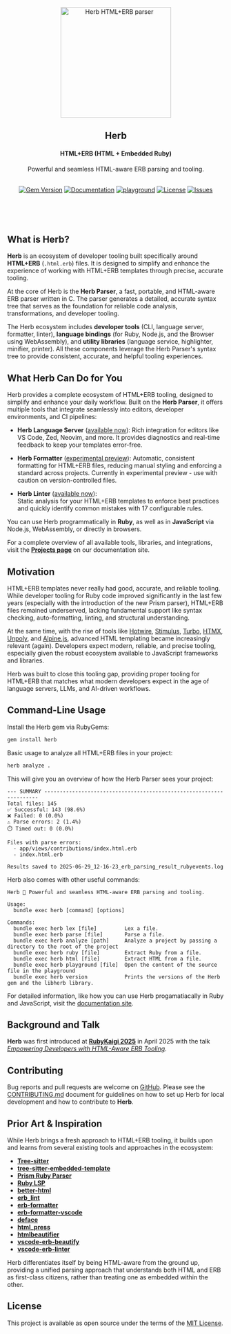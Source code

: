 <div align="center">
  <img alt="Herb HTML+ERB parser" style="height: 256px" height="256px" src="https://github.com/user-attachments/assets/d0714ee1-ca33-4aa4-aaa9-d632ba79d54a">
</div>

<h2 align="center">Herb</h2>

<h4 align="center">HTML+ERB (HTML + Embedded Ruby)</h4>

<div align="center">Powerful and seamless HTML-aware ERB parsing and tooling.</div><br/>

<p align="center">
  <a href="https://rubygems.org/gems/herb"><img alt="Gem Version" src="https://img.shields.io/gem/v/herb"></a>
  <a href="https://herb-tools.dev"><img alt="Documentation" src="https://img.shields.io/badge/documentation-available-green"></a>
  <a href="https://herb-tools.dev/playground"><img alt="playground" src="https://img.shields.io/badge/playground-Try_it_in_the_browser!-green"></a>
  <a href="https://github.com/marcoroth/herb/blob/main/LICENSE.txt"><img alt="License" src="https://img.shields.io/github/license/marcoroth/herb"></a>
  <a href="https://github.com/marcoroth/herb/issues"><img alt="Issues" src="https://img.shields.io/github/issues/marcoroth/herb"></a>
</p>

<br/><br/><br/>

## What is Herb?

**Herb** is an ecosystem of developer tooling built specifically around **HTML+ERB** (`.html.erb`) files. It is designed to simplify and enhance the experience of working with HTML+ERB templates through precise, accurate tooling.

At the core of Herb is the **Herb Parser**, a fast, portable, and HTML-aware ERB parser written in C. The parser generates a detailed, accurate syntax tree that serves as the foundation for reliable code analysis, transformations, and developer tooling.

The Herb ecosystem includes **developer tools** (CLI, language server, formatter, linter), **language bindings** (for Ruby, Node.js, and the Browser using WebAssembly), and **utility libraries** (language service, highlighter, minifier, printer). All these components leverage the Herb Parser's syntax tree to provide consistent, accurate, and helpful tooling experiences.

## What Herb Can Do for You

Herb provides a complete ecosystem of HTML+ERB tooling, designed to simplify and enhance your daily workflow. Built on the **Herb Parser**, it offers multiple tools that integrate seamlessly into editors, developer environments, and CI pipelines:

- **Herb Language Server** ([available now](https://herb-tools.dev/projects/language-server)):
  Rich integration for editors like VS Code, Zed, Neovim, and more. It provides diagnostics and real-time feedback to keep your templates error-free.

- **Herb Formatter** ([experimental preview](https://herb-tools.dev/projects/formatter)):
  Automatic, consistent formatting for HTML+ERB files, reducing manual styling and enforcing a standard across projects. Currently in experimental preview - use with caution on version-controlled files.

- **Herb Linter** ([available now](https://herb-tools.dev/projects/linter)):  
  Static analysis for your HTML+ERB templates to enforce best practices and quickly identify common mistakes with 17 configurable rules.

You can use Herb programmatically in **Ruby**, as well as in **JavaScript** via Node.js, WebAssembly, or directly in browsers.

For a complete overview of all available tools, libraries, and integrations, visit the [**Projects page**](https://herb-tools.dev/projects) on our documentation site.

## Motivation

HTML+ERB templates never really had good, accurate, and reliable tooling. While developer tooling for Ruby code improved significantly in the last few years (especially with the introduction of the new Prism parser), HTML+ERB files remained underserved, lacking fundamental support like syntax checking, auto-formatting, linting, and structural understanding.

At the same time, with the rise of tools like [Hotwire](https://hotwired.dev), [Stimulus](https://stimulus.hotwired.dev), [Turbo](https://turbo.hotwired.dev), [HTMX](https://htmx.org), [Unpoly](https://unpoly.com), and [Alpine.js](https://alpinejs.dev), advanced HTML templating became increasingly relevant (again). Developers expect modern, reliable, and precise tooling, especially given the robust ecosystem available to JavaScript frameworks and libraries.

Herb was built to close this tooling gap, providing proper tooling for HTML+ERB that matches what modern developers expect in the age of language servers, LLMs, and AI-driven workflows.

## Command-Line Usage

Install the Herb gem via RubyGems:

```sh
gem install herb
```

Basic usage to analyze all HTML+ERB files in your project:

```sh
herb analyze .
```

This will give you an overview of how the Herb Parser sees your project:
```
--- SUMMARY --------------------------------------------------------------------
Total files: 145
✅ Successful: 143 (98.6%)
❌ Failed: 0 (0.0%)
⚠️ Parse errors: 2 (1.4%)
⏱️ Timed out: 0 (0.0%)

Files with parse errors:
  - app/views/contributions/index.html.erb
  - index.html.erb

Results saved to 2025-06-29_12-16-23_erb_parsing_result_rubyevents.log
```

Herb also comes with other useful commands:

```
Herb 🌿 Powerful and seamless HTML-aware ERB parsing and tooling.

Usage:
  bundle exec herb [command] [options]

Commands:
  bundle exec herb lex [file]         Lex a file.
  bundle exec herb parse [file]       Parse a file.
  bundle exec herb analyze [path]     Analyze a project by passing a directory to the root of the project
  bundle exec herb ruby [file]        Extract Ruby from a file.
  bundle exec herb html [file]        Extract HTML from a file.
  bundle exec herb playground [file]  Open the content of the source file in the playground
  bundle exec herb version            Prints the versions of the Herb gem and the libherb library.
```

For detailed information, like how you can use Herb progamatiacally in Ruby and JavaScript, visit the [documentation site](https://herb-tools.dev/bindings/ruby/reference).


## Background and Talk

**Herb** was first introduced at [**RubyKaigi 2025**](https://rubykaigi.org/2025/presentations/marcoroth.html) in April 2025 with the talk [*Empowering Developers with HTML-Aware ERB Tooling*](https://www.rubyevents.org/talks/empowering-developers-with-html-aware-erb-tooling-rubykaigi-2025).

## Contributing

Bug reports and pull requests are welcome on [GitHub](https://github.com/marcoroth/herb). Please see the [CONTRIBUTING.md](https://github.com/marcoroth/herb/blob/main/CONTRIBUTING.md) document for guidelines on how to set up Herb for local development and how to contribute to **Herb**.

## Prior Art & Inspiration

While Herb brings a fresh approach to HTML+ERB tooling, it builds upon and learns from several existing tools and approaches in the ecosystem:

- [**Tree-sitter**](https://tree-sitter.github.io/tree-sitter/)
- [**tree-sitter-embedded-template**](https://github.com/tree-sitter/tree-sitter-embedded-template)
- [**Prism Ruby Parser**](https://github.com/ruby/prism)
- [**Ruby LSP**](https://github.com/Shopify/ruby-lsp)
- [**better-html**](https://github.com/Shopify/better-html)
- [**erb_lint**](https://github.com/Shopify/erb_lint)
- [**erb-formatter**](https://github.com/nebulab/erb-formatter)
- [**erb-formatter-vscode**](https://github.com/nebulab/erb-formatter-vscode)
- [**deface**](https://github.com/spree/deface)
- [**html_press**](https://github.com/stereobooster/html_press)
- [**htmlbeautifier**](https://github.com/threedaymonk/htmlbeautifier)
- [**vscode-erb-beautify**](https://github.com/aliariff/vscode-erb-beautify)
- [**vscode-erb-linter**](https://github.com/manuelpuyol/vscode-erb-linter)

Herb differentiates itself by being HTML-aware from the ground up, providing a unified parsing approach that understands both HTML and ERB as first-class citizens, rather than treating one as embedded within the other.

## License

This project is available as open source under the terms of the [MIT License](https://github.com/marcoroth/herb/blob/main/LICENSE.txt).
